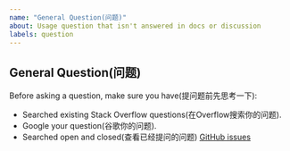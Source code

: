 ```yaml
---
name: "General Question(问题)"
about: Usage question that isn't answered in docs or discussion
labels: question
---
```

<!-- label: question -->
## General Question(问题)

Before asking a question, make sure you have(提问题前先思考一下):

- Searched existing Stack Overflow questions(在Overflow搜索你的问题).
- Google your question(谷歌你的问题).
- Searched open and closed(查看已经提问的问题) [GitHub issues](https://github.com/kana112233/mybatis-plus-plugin/issues?utf8=%E2%9C%93&q=is%3Aissue)

